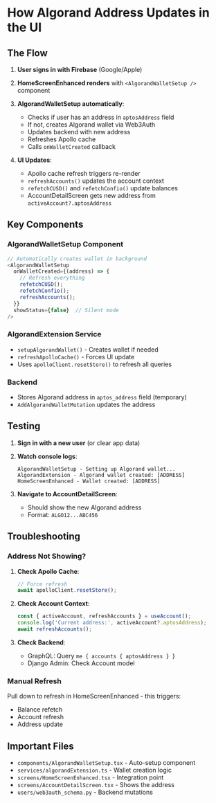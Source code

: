 # How Algorand Address Updates in the UI

## The Flow

1. **User signs in with Firebase** (Google/Apple)
2. **HomeScreenEnhanced renders** with `<AlgorandWalletSetup />` component
3. **AlgorandWalletSetup automatically**:
   - Checks if user has an address in `aptosAddress` field
   - If not, creates Algorand wallet via Web3Auth
   - Updates backend with new address
   - Refreshes Apollo cache
   - Calls `onWalletCreated` callback

4. **UI Updates**:
   - Apollo cache refresh triggers re-render
   - `refreshAccounts()` updates the account context
   - `refetchCUSD()` and `refetchConfio()` update balances
   - AccountDetailScreen gets new address from `activeAccount?.aptosAddress`

## Key Components

### AlgorandWalletSetup Component
```typescript
// Automatically creates wallet in background
<AlgorandWalletSetup 
  onWalletCreated={(address) => {
    // Refresh everything
    refetchCUSD();
    refetchConfio();
    refreshAccounts();
  }}
  showStatus={false}  // Silent mode
/>
```

### AlgorandExtension Service
- `setupAlgorandWallet()` - Creates wallet if needed
- `refreshApolloCache()` - Forces UI update
- Uses `apolloClient.resetStore()` to refresh all queries

### Backend
- Stores Algorand address in `aptos_address` field (temporary)
- `AddAlgorandWalletMutation` updates the address

## Testing

1. **Sign in with a new user** (or clear app data)
2. **Watch console logs**:
   ```
   AlgorandWalletSetup - Setting up Algorand wallet...
   AlgorandExtension - Algorand wallet created: [ADDRESS]
   HomeScreenEnhanced - Wallet created: [ADDRESS]
   ```

3. **Navigate to AccountDetailScreen**:
   - Should show the new Algorand address
   - Format: `ALGO12...ABC456`

## Troubleshooting

### Address Not Showing?

1. **Check Apollo Cache**:
   ```typescript
   // Force refresh
   await apolloClient.resetStore();
   ```

2. **Check Account Context**:
   ```typescript
   const { activeAccount, refreshAccounts } = useAccount();
   console.log('Current address:', activeAccount?.aptosAddress);
   await refreshAccounts();
   ```

3. **Check Backend**:
   - GraphQL: Query `me { accounts { aptosAddress } }`
   - Django Admin: Check Account model

### Manual Refresh

Pull down to refresh in HomeScreenEnhanced - this triggers:
- Balance refetch
- Account refresh
- Address update

## Important Files

- `components/AlgorandWalletSetup.tsx` - Auto-setup component
- `services/algorandExtension.ts` - Wallet creation logic
- `screens/HomeScreenEnhanced.tsx` - Integration point
- `screens/AccountDetailScreen.tsx` - Shows the address
- `users/web3auth_schema.py` - Backend mutations